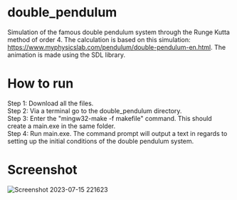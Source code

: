 # double_pendulum
Simulation of the famous double pendulum system through the Runge Kutta method of order 4. The calculation is based on this simulation:
https://www.myphysicslab.com/pendulum/double-pendulum-en.html. The animation is made using the SDL library. 

# How to run

Step 1: Download all the files. \
Step 2: Via a terminal go to the double_pendulum directory. \
Step 3: Enter the "mingw32-make -f makefile" command. This should create a main.exe in the same folder. \
Step 4: Run main.exe. The command prompt will output a text in regards to setting up the initial conditions of the double pendulum system. 

# Screenshot
![Screenshot 2023-07-15 221623](https://github.com/famecryptic/double_pendulum/assets/124629735/ad067964-3566-4643-88e1-7a890af09df8)
